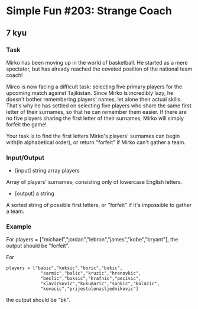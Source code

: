 # Simple Fun #203: Strange Coach
## 7 kyu

### Task

Mirko has been moving up in the world of basketball. He started as a mere spectator, but has already reached the coveted position of the national team coach!

Mirco is now facing a difficult task: selecting five primary players for the upcoming match against Tajikistan. Since Mirko is incredibly lazy, he doesn't bother remembering players' names, let alone their actual skills. That's why he has settled on selecting five players who share the same first letter of their surnames, so that he can remember them easier. If there are no five players sharing the first letter of their surnames, Mirko will simply forfeit the game!

Your task is to find the first letters Mirko's players' surnames can begin with(In alphabetical order), or return "forfeit" if Mirko can't gather a team.

### Input/Output

- [input] string array players

Array of players' surnames, consisting only of lowercase English letters.

- [output] a string

A sorted string of possible first letters, or "forfeit" if it's impossible to gather a team.

### Example

For players = ["michael","jordan","lebron","james","kobe","bryant"], the output should be "forfeit".

For
```
players = ["babic","keksic","boric","bukic",
             "sarmic","balic","kruzic","hrenovkic",
             "beslic","boksic","krafnic","pecivic",
             "klavirkovic","kukumaric","sunkic","kolacic",
             "kovacic","prijestolonasljednikovic"]
```
the output should be "bk".

